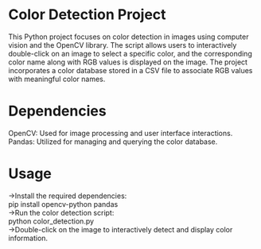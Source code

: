 # Color Detection Project
  This Python project focuses on color detection in images using computer vision and the OpenCV library. The script allows users to interactively double-click on an image to select a specific color, and the corresponding color name along with RGB values is displayed on the image. The project incorporates a color database stored in a CSV file to associate RGB values with meaningful color names.

# Dependencies
OpenCV: Used for image processing and user interface interactions.  
Pandas: Utilized for managing and querying the color database.

# Usage
->Install the required dependencies:  
  pip install opencv-python pandas  
->Run the color detection script:  
  python color_detection.py  
->Double-click on the image to interactively detect and display color information.  
